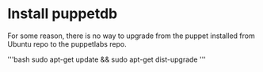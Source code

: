 # Install puppetdb

For some reason, there is no way to upgrade from the puppet installed from Ubuntu repo to the puppetlabs repo.

'''bash
sudo apt-get update && sudo apt-get dist-upgrade
'''
